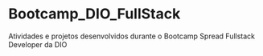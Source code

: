 # Bootcamp_DIO_FullStack
Atividades e projetos desenvolvidos durante o Bootcamp Spread Fullstack Developer da DIO
